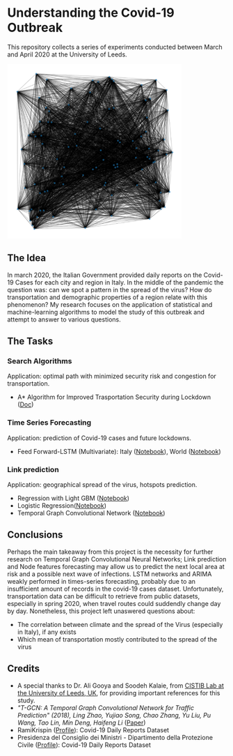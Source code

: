 # Understanding the Covid-19 Outbreak   
This repository collects a series of experiments conducted between March and April 2020 at the University of Leeds. 

<img src="deep-graph.png" width="400px"/>

## The Idea
In march 2020, the Italian Government provided daily reports on the Covid-19 Cases for each city and region in Italy. In the middle of the pandemic the question was: can we spot a pattern in the spread of the virus? How do transportation and demographic properties of a region relate with this phenomenon? 
My research focuses on the application of statistical and machine-learning algorithms to model the study of this outbreak and attempt to answer to various questions.

## The Tasks

### Search Algorithms 
Application: optimal path with minimized security risk and congestion for transportation.
- A* Algorithm for Improved Trasportation Security during Lockdown ([Doc](docs/search_algorithms_covid19.pdf))

### Time Series Forecasting
Application: prediction of Covid-19 cases and future lockdowns.
- Feed Forward-LSTM (Multivariate): Italy ([Notebook](italy_multivariate_rnn_covid19.ipynb)), World ([Notebook](world_multivariate_rnn_covid19.ipynb))

### Link prediction
Application: geographical spread of the virus, hotspots prediction.
- Regression with Light GBM ([Notebook](link_prediction_graph_regression.ipynb))
- Logistic Regression([Notebook](link_prediction_graph_regression.ipynb))
- Temporal Graph Convolutional Network ([Notebook](t-gcn_covid19_cases.ipynb))

## Conclusions
Perhaps the main takeaway from this project is the necessity for further research on Temporal Graph Convolutional Neural Networks; Link prediction and Node features forecasting may allow us to predict the next local area at risk and a possible next wave of infections. LSTM networks and ARIMA weakly performed in times-series forecasting, probably due to an insufficient amount of records in the covid-19 cases dataset. Unfortunately, transportation data can be difficult to retrieve from public datasets, especially in spring 2020, when travel routes could suddendly change day by day. 
Nonetheless, this project left unaswered questions about:

- The correlation between climate and the spread of the Virus (especially in Italy), if any exists
- Which mean of transportation mostly contributed to the spread of the virus

## Credits
- A special thanks to Dr. Ali Gooya and Soodeh Kalaie, from [CISTIB Lab at the University of Leeds, UK](http://www.cistib.org/), for providing important references for this study.
- *"T-GCN: A Temporal Graph Convolutional Network for Traffic Prediction" (2018), Ling Zhao, Yujiao Song, Chao Zhang, Yu Liu, Pu Wang, Tao Lin, Min Deng, Haifeng Li* ([Paper](https://arxiv.org/abs/1811.05320))
- RamiKrispin ([Profile](https://github.com/RamiKrispin)): Covid-19 Daily Reports Dataset
- Presidenza del Consiglio dei Ministri - Dipartimento della Protezione Civile ([Profile](https://github.com/pcm-dpc)): Covid-19 Daily Reports Dataset

